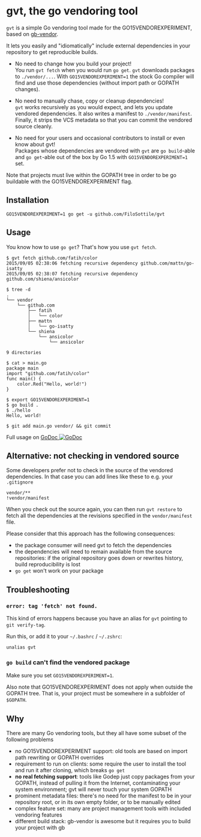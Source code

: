 # gvt, the go vendoring tool

`gvt` is a simple Go vendoring tool made for the GO15VENDOREXPERIMENT, based on [gb-vendor](https://github.com/constabulary/gb).

It lets you easily and "idiomatically" include external dependencies in your repository to get reproducible builds.

  * No need to change how you build your project!  
    You run `gvt fetch` when you would run `go get`. `gvt` downloads packages to `./vendor/...`. With `GO15VENDOREXPERIMENT=1` the stock Go compiler will find and use those dependencies (without import path or GOPATH changes).

  * No need to manually chase, copy or cleanup dependencies!  
    `gvt` works recursively as you would expect, and lets you update vendored dependencies. It also writes a manifest to `./vendor/manifest`. Finally, it strips the VCS metadata so that you can commit the vendored source cleanly.

  * No need for your users and occasional contributors to install or even know about gvt!  
    Packages whose dependencies are vendored with `gvt` are `go build`-able and `go get`-able out of the box by Go 1.5 with `GO15VENDOREXPERIMENT=1` set.

Note that projects must live within the GOPATH tree in order to be go buildable with the GO15VENDOREXPERIMENT flag.


## Installation

```
GO15VENDOREXPERIMENT=1 go get -u github.com/FiloSottile/gvt
```

## Usage

You know how to use `go get`? That's how you use `gvt fetch`.

```
$ gvt fetch github.com/fatih/color
2015/09/05 02:38:06 fetching recursive dependency github.com/mattn/go-isatty
2015/09/05 02:38:07 fetching recursive dependency github.com/shiena/ansicolor

$ tree -d
.
└── vendor
    └── github.com
        ├── fatih
        │   └── color
        ├── mattn
        │   └── go-isatty
        └── shiena
            └── ansicolor
                └── ansicolor

9 directories

$ cat > main.go
package main
import "github.com/fatih/color"
func main() {
    color.Red("Hello, world!")
}

$ export GO15VENDOREXPERIMENT=1
$ go build .
$ ./hello
Hello, world!

$ git add main.go vendor/ && git commit

```

Full usage on [GoDoc ![GoDoc](https://godoc.org/github.com/FiloSottile/gvt?status.svg)](http://godoc.org/github.com/FiloSottile/gvt)

## Alternative: not checking in vendored source

Some developers prefer not to check in the source of the vendored dependencies. In that case you can add lines like these to e.g. your `.gitignore`

    vendor/**
    !vendor/manifest

When you check out the source again, you can then run `gvt restore` to fetch all the dependencies at the revisions specified in the `vendor/manifest` file.

Please consider that this approach has the following consequences:

  * the package consumer will need gvt to fetch the dependencies
  * the dependencies will need to remain available from the source repositories: if the original repository goes down or rewrites history, build reproducibility is lost
  * `go get` won't work on your package

## Troubleshooting

### `error: tag 'fetch' not found.`

This kind of errors happens because you have an alias for `gvt` pointing to `git verify-tag`.

Run this, or add it to your `~/.bashrc` / `~/.zshrc`:

```
unalias gvt
```

### `go build` can't find the vendored package

Make sure you set `GO15VENDOREXPERIMENT=1`.

Also note that GO15VENDOREXPERIMENT does not apply when outside the GOPATH tree. That is, your project must be somewhere in a subfolder of `$GOPATH`.

## Why

There are many Go vendoring tools, but they all have some subset of the following problems

   * no GO15VENDOREXPERIMENT support: old tools are based on import path rewriting or GOPATH overrides
   * requirement to run on clients: some require the user to install the tool and run it after cloning, which breaks `go get`
   * **no real fetching support**: tools like Godep just copy packages from your GOPATH, instead of pulling it from the Internet, contaminating your system environment; gvt will never touch your system GOPATH
   * prominent metadata files: there's no need for the manifest to be in your repository root, or in its own empty folder, or to be manually edited
   * complex feature set: many are project management tools with included vendoring features
   * different build stack: gb-vendor is awesome but it requires you to build your project with gb
